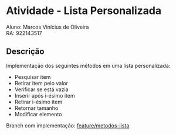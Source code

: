 # Atividade - Lista Personalizada

Aluno: Marcos Vinícius de Oliveira  
RA: 922143517

## Descrição
Implementação dos seguintes métodos em uma lista personalizada:

- Pesquisar item
- Retirar item pelo valor
- Verificar se está vazia
- Inserir após i-ésimo item
- Retirar i-ésimo item
- Retornar tamanho
- Modificar elemento

Branch com implementação: [feature/metodos-lista](https://github.com/M4rcosVO/EstruturaDeDadosLista/tree/main)
